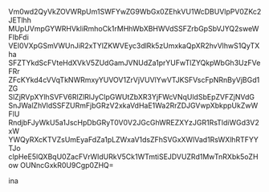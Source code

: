 Vm0wd2QyVkZOVWRpUm1SWFYwZG9WbGx0ZEhkVU1WcDBUVlpPV0ZKc2JETlhh
MUpUVmpGYWRHVkliRmhoCk1rMHhWbXBHWVdSSFZrbGpSbVJYQ2sweWFIbFdi
VEI0VXpGSmVWUnJiR2xTYlZKWVEyc3dlRk5zUmxkaQpXR2hvVlhwS1QyTXha
SFZTYkdScFVteHdXVkV5ZUdGamJVNUdZa1prYUFwTlZYQkpWbGh3UzFVeFRr
ZFcKYkd4cVVqTkNWRmxyYUVOV1ZrVjVUVlYwVTJKSFVscFpNRnByVjBGd1ZG
SlZjRVpXYlhSVFV6RlZlRlJyClpGWUtZbXR3YjFWcVNqUldSbEpZVFZjNVdG
SnJWalZhVldSSFZURmFjbGRzV2xkaVdHaE1Wa2RrZDJGVwpXbkppUkZwWFlU
RndjbFJyWkU5a1JscHpDbGRyT0V0V2JGcGhWREZXYzJGR1RsTldiWGd3V2xW
YWQyRXcKTVZsUmEyaFdZa1pLZWxaV1dsZFhSVGxXWlVad1RsWXlhRTFYYTJo
clpHeE5lQXBqU0ZacFVrWldURkV5Ck1WTmtiSEJDVUZRd1MwTnRXbk5oZHow
OUNncGxkR0U9Cgp0ZHQ=

ina